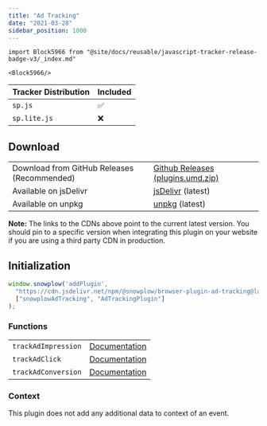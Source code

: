 ```yaml
---
title: "Ad Tracking"
date: "2021-03-28"
sidebar_position: 1000
---
```


```mdx-code-block
import Block5966 from "@site/docs/reusable/javascript-tracker-release-badge-v3/_index.md"

<Block5966/>
```

| Tracker Distribution | Included |
| --- | --- |
| `sp.js` | ✅ |
| `sp.lite.js` | ❌ |

## Download

<table class="has-fixed-layout"><tbody><tr><td>Download from GitHub Releases (Recommended)</td><td><a href="https://github.com/snowplow/snowplow-javascript-tracker/releases" target="_blank" rel="noreferrer noopener">Github Releases (plugins.umd.zip)</a></td></tr><tr><td>Available on jsDelivr</td><td><a href="https://cdn.jsdelivr.net/npm/@snowplow/browser-plugin-ad-tracking@latest/dist/index.umd.min.js" target="_blank" rel="noreferrer noopener">jsDelivr</a> (latest)</td></tr><tr><td>Available on unpkg</td><td><a href="https://unpkg.com/@snowplow/browser-plugin-ad-tracking@latest/dist/index.umd.min.js" target="_blank" rel="noreferrer noopener">unpkg</a> (latest)</td></tr></tbody></table>

**Note:** The links to the CDNs above point to the current latest version. You should pin to a specific version when integrating this plugin on your website if you are using a third party CDN in production.

## Initialization

```javascript
window.snowplow('addPlugin', 
  "https://cdn.jsdelivr.net/npm/@snowplow/browser-plugin-ad-tracking@latest/dist/index.umd.min.js",
  ["snowplowAdTracking", "AdTrackingPlugin"]
);
```

### Functions

<table class="has-fixed-layout"><tbody><tr><td><code>trackAdImpression</code></td><td><a href="/docs/collecting-data/collecting-from-own-applications/javascript-trackers/javascript-tracker/javascript-tracker-v3/tracking-events/#trackAdImpression">Documentation</a></td></tr><tr><td><code>trackAdClick</code></td><td><a href="/docs/collecting-data/collecting-from-own-applications/javascript-trackers/javascript-tracker/javascript-tracker-v3/tracking-events/#trackAdClick">Documentation</a></td></tr><tr><td><code>trackAdConversion</code></td><td><a href="/docs/collecting-data/collecting-from-own-applications/javascript-trackers/javascript-tracker/javascript-tracker-v3/tracking-events/#trackAdConversion">Documentation</a></td></tr></tbody></table>

### Context

This plugin does not add any additional data to context of an event.
